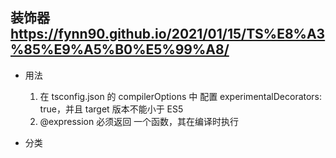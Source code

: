 ## 装饰器 https://fynn90.github.io/2021/01/15/TS%E8%A3%85%E9%A5%B0%E5%99%A8/
  - 用法
    1. 在 tsconfig.json 的 compilerOptions 中 配置 experimentalDecorators: true，并且 target 版本不能小于 ES5
    2. @expression 必须返回 一个函数，其在编译时执行

  - 分类
    
  